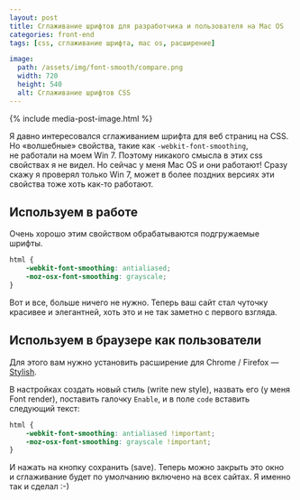 ```yaml
---
layout: post
title: Сглаживание шрифтов для разработчика и пользователя на Mac OS
categories: front-end
tags: [css, сглаживание шрифта, mac os, расширение]

image:
  path: /assets/img/font-smooth/compare.png
  width: 720
  height: 540
  alt: Сглаживание шрифтов CSS
---
```


{% include media-post-image.html %}

Я давно интересовался сглаживанием шрифта для веб страниц на CSS. Но «волшебные» свойства, такие как `-webkit-font-smoothing`, не работали на моем Win 7. Поэтому никакого смысла в этих css свойствах я не видел. Но сейчас у меня Mac OS и они работают! Сразу скажу я проверял только Win 7, может в более поздних версиях эти свойства тоже хоть как-то работают.

## Используем в работе
Очень хорошо этим свойством обрабатываются подгружаемые шрифты.

~~~css
html {
    -webkit-font-smoothing: antialiased;
    -moz-osx-font-smoothing: grayscale;
}
~~~

Вот и все, больше ничего не нужно. Теперь ваш сайт стал чуточку красивее и элегантней, хоть это и не так заметно с первого взгляда.

## Используем в браузере как пользователи
Для этого вам нужно установить расширение для Chrome / Firefox — <a href="http://userstyles.org">Stylish</a>.


В настройках создать новый стиль (write new style), назвать его (у меня Font render), поставить галочку `Enable`, и в поле `code` вставить следующий текст:

~~~css
html {
    -webkit-font-smoothing: antialiased !important;
    -moz-osx-font-smoothing: grayscale !important;
}
~~~

И нажать на кнопку сохранить (save). Теперь можно закрыть это окно и сглаживание будет по умолчанию включено на всех сайтах. Я именно так и сделал :-)
